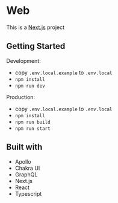 # Web
This is a [Next.js](https://nextjs.org/) project

## Getting Started
Development:
- copy ```.env.local.example``` to ```.env.local```
-  ```npm install```
- ```npm run dev```

Production:
- copy ```.env.local.example``` to ```.env.local```
-  ```npm install```
-  ```npm run build```
-  ```npm run start```

## Built with
- Apollo
- Chakra UI
- GraphQL
- Next.js
- React
- Typescript
